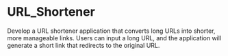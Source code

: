 # URL_Shortener
Develop a URL shortener application that converts long URLs into shorter, more manageable links. Users can input a long URL, and the application will generate a short link that redirects to the original URL.
